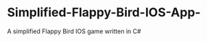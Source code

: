 Simplified-Flappy-Bird-IOS-App-
===============================

A simplified Flappy Bird IOS game written in C#
